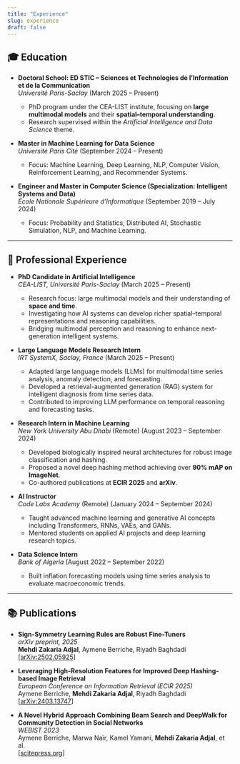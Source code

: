 ```yaml
---
title: "Experience"
slug: experience
draft: false
---
```


## 🎓 Education
- **Doctoral School: ED STIC – Sciences et Technologies de l’Information et de la Communication**  
  *Université Paris-Saclay* (March 2025 – Present)  
  - PhD program under the CEA-LIST institute, focusing on **large multimodal models** and their **spatial–temporal understanding**.  
  - Research supervised within the *Artificial Intelligence and Data Science* theme.

- **Master in Machine Learning for Data Science**  
  *Université Paris Cité* (September 2024 – Present)  
  - Focus: Machine Learning, Deep Learning, NLP, Computer Vision, Reinforcement Learning, and Recommender Systems.

- **Engineer and Master in Computer Science (Specialization: Intelligent Systems and Data)**  
  *École Nationale Supérieure d’Informatique* (September 2019 – July 2024)  
  - Focus: Probability and Statistics, Distributed AI, Stochastic Simulation, NLP, and Machine Learning.

---

## 💼 Professional Experience
- **PhD Candidate in Artificial Intelligence**  
  *CEA-LIST, Université Paris-Saclay* (March 2025 – Present)  
  - Research focus: large multimodal models and their understanding of **space and time**.  
  - Investigating how AI systems can develop richer spatial–temporal representations and reasoning capabilities.  
  - Bridging multimodal perception and reasoning to enhance next-generation intelligent systems.

- **Large Language Models Research Intern**  
  *IRT SystemX, Saclay, France* (March 2025 – Present)  
  - Adapted large language models (LLMs) for multimodal time series analysis, anomaly detection, and forecasting.  
  - Developed a retrieval-augmented generation (RAG) system for intelligent diagnosis from time series data.  
  - Contributed to improving LLM performance on temporal reasoning and forecasting tasks.

- **Research Intern in Machine Learning**  
  *New York University Abu Dhabi* (Remote) (August 2023 – September 2024)  
  - Developed biologically inspired neural architectures for robust image classification and hashing.  
  - Proposed a novel deep hashing method achieving over **90% mAP on ImageNet**.  
  - Co-authored publications at **ECIR 2025** and **arXiv**.  

- **AI Instructor**  
  *Code Labs Academy* (Remote) (January 2024 – September 2024)  
  - Taught advanced machine learning and generative AI concepts including Transformers, RNNs, VAEs, and GANs.  
  - Mentored students on applied AI projects and deep learning research topics.

- **Data Science Intern**  
  *Bank of Algeria* (August 2022 – September 2022)  
  - Built inflation forecasting models using time series analysis to evaluate macroeconomic trends.

---

## 📚 Publications
- **Sign-Symmetry Learning Rules are Robust Fine-Tuners**  
  *arXiv preprint, 2025*  
  **Mehdi Zakaria Adjal**, Aymene Berriche, Riyadh Baghdadi  
  [[arXiv:2502.05925](https://arxiv.org/abs/2502.05925)]

- **Leveraging High-Resolution Features for Improved Deep Hashing-based Image Retrieval**  
  *European Conference on Information Retrieval (ECIR 2025)*  
  Aymene Berriche, **Mehdi Zakaria Adjal**, Riyadh Baghdadi  
  [[arXiv:2403.13747](https://arxiv.org/abs/2403.13747)]

- **A Novel Hybrid Approach Combining Beam Search and DeepWalk for Community Detection in Social Networks**  
  *WEBIST 2023*  
  Aymene Berriche, Marwa Naïr, Kamel Yamani, **Mehdi Zakaria Adjal**, et al.  
  [[scitepress.org](https://www.scitepress.org/Papers/2023/122315/122315.pdf)]
